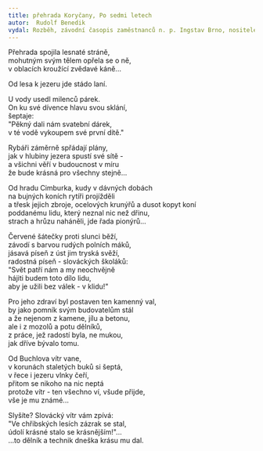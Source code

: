 ```yaml
---
title: přehrada Koryčany, Po sedmi letech
autor:  Rudolf Benedik
vydal: Rozběh, závodní časopis zaměstnanců n. p. Ingstav Brno, nositele Řádu práce, 1958
---
```


Přehrada spojila lesnaté stráně,  
mohutným svým tělem opřela se o ně,  
v oblacích kroužící zvědavé káně...

Od lesa k jezeru jde stádo laní.   

U vody usedl milenců párek.   
On ku své dívence hlavu svou sklání,   
šeptaje:    
"Pěkný dali nám svatební dárek,   
v té vodě vykoupem své první dítě."

Rybáři záměrně spřádají plány,  
jak v hlubiny jezera spustí své sítě -    
a všichni věří v budoucnost v míru   
že bude krásná pro všechny stejně...

Od hradu Cimburka, kudy v dávných dobách   
na bujných koních rytíři projížděli   
a třesk jejich zbroje, ocelových krunýřů a dusot kopyt koní  
poddanému lidu, který neznal nic než dřinu,  
strach a hrůzu naháněli, jde řada pionýrů...

Červené šátečky proti slunci běží,   
závodí s barvou rudých polních máků,   
jásavá píseň z úst jim tryská svěží,  
radostná píseň - slováckých školáků:  
"Svět patří nám a my neochvějně   
hájiti budem toto dílo lidu,   
aby je užili bez válek - v klidu!"

Pro jeho zdraví byl postaven ten kamenný val,  
by jako pomník svým budovatelům stál    
a že nejenom z kamene, jílu a betonu,   
ale i z mozolů a potu dělníků,   
z práce, jež radostí byla, ne mukou,   
jak dříve bývalo tomu.

Od Buchlova vítr vane,     
v korunách staletých buků si šeptá,   
v řece i jezeru vlnky čeří,     
přitom se nikoho na nic neptá    
protože vítr - ten všechno ví, všude přijde,   
vše je mu známé...

Slyšíte? Slovácký vítr vám zpívá:    
"Ve chřibských lesích zázrak se stal,   
údolí krásné stalo se krásnějším!"...   
...to dělník a technik dneška krásu mu dal.

